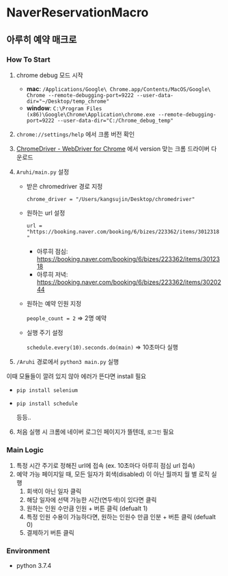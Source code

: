 # NaverReservationMacro
## 아루히 예약 매크로

### How To Start

1. chrome debug 모드 시작

   - **mac**: `/Applications/Google\ Chrome.app/Contents/MacOS/Google\ Chrome --remote-debugging-port=9222 --user-data-dir="~/Desktop/temp_chrome"`
   - **window**: `C:\Program Files (x86)\Google\Chrome\Application\chrome.exe --remote-debugging-port=9222 --user-data-dir="C:/Chrome_debug_temp"`

2. `chrome://settings/help` 에서 크롬 버전 확인

3. [ChromeDriver - WebDriver for Chrome](https://chromedriver.chromium.org/) 에서 version 맞는 크롬 드라이버 다운로드

4. `Aruhi/main.py` 설정

   - 받은 chromedriver 경로 지정 

     `chrome_driver = "/Users/kangsujin/Desktop/chromedriver"`

   - 원하는 url 설정 

     `url = "https://booking.naver.com/booking/6/bizes/223362/items/3012318"`

     - 아루히 점심: https://booking.naver.com/booking/6/bizes/223362/items/3012318
     - 아루히 저녁: https://booking.naver.com/booking/6/bizes/223362/items/3020244

   - 원하는 예약 인원 지정

     `people_count = 2` => 2명 예약

   - 실행 주기 설정

     `schedule.every(10).seconds.do(main)` => 10초마다 실행

5.  `/Aruhi` 경로에서 `python3 main.py` 실행

   이때 모듈들이 깔려 있지 않아 에러가 뜬다면 install 필요

   - `pip install selenium`

   - `pip install schedule`

     등등..

6. 처음 실행 시 크롬에 네이버 로그인 페이지가 뜰텐데, `로그인` 필요

### Main Logic

1. 특정 시간 주기로 정해진 url에 접속 (ex. 10초마다 아루히 점심 url 접속)
2. 예약 가능 페이지일 때, 모든 일자가 회색(disabled) 이 아닌 월까지 월 별 로직 실행 
   1. 회색이 아닌 일자 클릭
   2. 해당 일자에 선택 가능한 시간(연두색)이 있다면 클릭
   3. 원하는 인원 수만큼 인원 + 버튼 클릭 (defualt 1)
   4. 특정 인원 수용이 가능하다면, 원하는 인원수 만큼 인분 + 버튼 클릭 (defualt 0)
   5. 결제하기 버튼 클릭

### Environment

- python 3.7.4